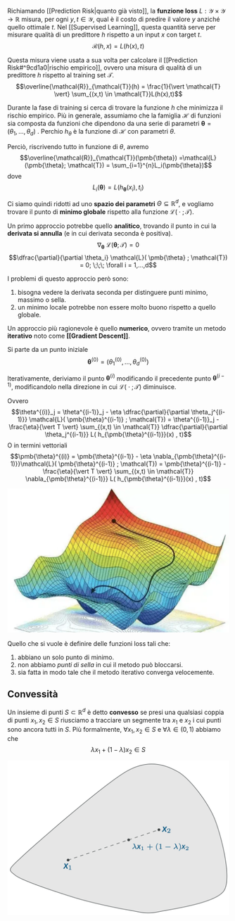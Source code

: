 Richiamando [[Prediction Risk|quanto già visto]], la **funzione loss** $L: \mathcal{Y} \times \mathcal{Y} \to \mathbb{R}$ misura, per ogni $y,t \in \mathcal{Y}$, qual è il costo di predire il valore $y$ anziché quello ottimale $t$.
Nel [[Supervised Learning]], questa quantità serve per misurare qualità di un predittore $h$ rispetto a un input $x$ con target $t$.
$$\mathcal{R}(h,x) = L(h(x),t)$$

Questa misura viene usata a sua volta per calcolare il [[Prediction Risk#^9cd1a0|rischio empirico]], ovvero una misura di qualità di un predittore $h$ rispetto al training set $\mathcal{T}$.
$$\overline{\mathcal{R}}_{\mathcal{T}}(h) = \frac{1}{\vert \mathcal{T} \vert} \sum_{(x,t) \in \mathcal{T}}L(h(x),t)$$

Durante la fase di training si cerca di trovare la funzione $h$ che minimizza il rischio empirico.
Più in generale, assumiamo che la famiglia $\mathcal{H}$ di funzioni sia composta da funzioni che dipendono da una serie di parametri $\pmb{\theta} = (\theta_1, ..., \theta_d)$ .
Perchio $h_{\theta}$ è la funzione di $\mathcal{H}$ con parametri $\theta$.

Perciò, riscrivendo tutto in funzione di $\theta$, avremo $$\overline{\mathcal{R}}_{\mathcal{T}}(\pmb{\theta}) =\mathcal{L}(\pmb{\theta}; \mathcal{T}) = \sum_{i=1}^{n}L_i(\pmb{\theta})$$ dove $$L_i(\pmb{\theta}) = L(h_{\pmb{\theta}}(x_i), t_i)$$

Ci siamo quindi ridotti ad uno **spazio dei parametri** $\Theta \subseteq \mathbb{R}^d$, e vogliamo trovare il punto di **minimo globale** rispetto alla funzione $\mathcal{L}( \;\cdot\; ; \mathcal{T})$.

Un primo approccio potrebbe quello **analitico**, trovando il punto in cui la **derivata si annulla** (e in cui derivata seconda è positiva).
$$\nabla_{\pmb{\theta}} \;\mathcal{L}( \pmb{\theta} ; \mathcal{T}) = 0$$
$$\dfrac{\partial}{\partial \theta_i} \mathcal{L}( \pmb{\theta} ; \mathcal{T}) = 0; \;\;\; \forall i = 1,...,d$$

I problemi di questo approccio però sono:
1. bisogna vedere la derivata seconda per distinguere punti minimo, massimo o sella.
2. un minimo locale potrebbe non essere molto buono rispetto a quello globale.

Un approccio più ragionevole è quello **numerico**, ovvero tramite un metodo **iterativo** noto come **[[Gradient Descent]]**.

Si parte da un punto iniziale $$\pmb{\theta}^{(0)} = (\theta_1^{(0)}, ..., \theta_d^{(0)})$$

Iterativamente, deriviamo il punto $\pmb{\theta}^{(i)}$ modificando il precedente punto $\pmb{\theta}^{(i-1)}$, modificandolo nella direzione in cui $\mathcal{L}( \;\cdot\; ; \mathcal{T})$ diminuisce.

Ovvero $$\theta^{(i)}_j = \theta^{(i-1)}_j - \eta \dfrac{\partial}{\partial \theta_j^{(i-1)}} \mathcal{L}( \pmb{\theta}^{(i-1)} ; \mathcal{T}) = \theta^{(i-1)}_j - \frac{\eta}{\vert T \vert} \sum_{(x,t) \in \mathcal{T}} \dfrac{\partial}{\partial \theta_j^{(i-1)}} L( h_{\pmb{\theta}^{(i-1)}}(x) , t)$$
O in termini vettoriali $$\pmb{\theta}^{(i)} = \pmb{\theta}^{(i-1)} - \eta \nabla_{\pmb{\theta}^{(i-1)}}\mathcal{L}( \pmb{\theta}^{(i-1)} ; \mathcal{T}) = \pmb{\theta}^{(i-1)} - \frac{\eta}{\vert T \vert} \sum_{(x,t) \in \mathcal{T}} \nabla_{\pmb{\theta}^{(i-1)}} L( h_{\pmb{\theta}^{(i-1)}}(x) , t)$$

![](./img/ML_03_1.png)



Quello che si vuole è definire delle funzioni loss tali che:
1. abbiano un solo punto di minimo.
2. non abbiamo *punti di sella* in cui il metodo può bloccarsi.
3. sia fatta in modo tale che il metodo iterativo converga velocemente.

## Convessità
Un insieme di punti $S \subset \mathbb{R}^d$ è detto **convesso** se presi una qualsiasi coppia di punti $x_1,x_2 \in S$ riusciamo a tracciare un segmente tra $x_1$ e $x_2$ i cui punti sono ancora tutti in $S$.
Più formalmente, $\forall x_1,x_2 \in S$ e $\forall \lambda \in (0,1)$ abbiamo che $$\lambda x_1 + (1-\lambda)x_2 \in S$$

![](./img/ML_03_2.png)



